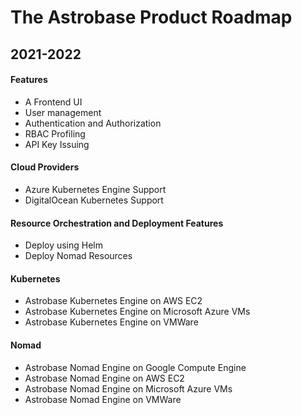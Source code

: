 # The Astrobase Product Roadmap

## 2021-2022

#### Features
- A Frontend UI
- User management
- Authentication and Authorization
- RBAC Profiling
- API Key Issuing

#### Cloud Providers
- Azure Kubernetes Engine Support
- DigitalOcean Kubernetes Support

#### Resource Orchestration and Deployment Features
- Deploy using Helm
- Deploy Nomad Resources

#### Kubernetes
- Astrobase Kubernetes Engine on AWS EC2
- Astrobase Kubernetes Engine on Microsoft Azure VMs
- Astrobase Kubernetes Engine on VMWare

#### Nomad
- Astrobase Nomad Engine on Google Compute Engine
- Astrobase Nomad Engine on AWS EC2
- Astrobase Nomad Engine on Microsoft Azure VMs
- Astrobase Nomad Engine on VMWare
